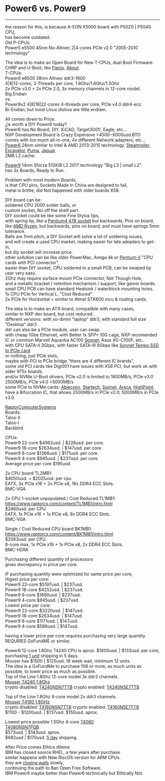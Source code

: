 # Power6 vs. Power9
-----

the reason for this, is because A-EON X5000 board with P5020 | P5040 CPU, </br>
has become outdated. </br>
Old P-CPUs: </br>
Power5 e5500 45nm No-Altivec 2|4-cores PCIe v2.0 "2005-2010 technology" </br>

The idea is to make an Open Board for New T-CPUs, dual Boot Firmware: CHRP and U-Boot, like [Fienix](https://fienixppc.blogspot.com/p/download.html), [About](https://fienixppc.blogspot.com/p/blog-page.html). </br>
T-CPUs: </br>
Power6 e6500 28nm Altivec ddr3-1600 </br>
4|8|12-cores, 2-Threads per core, 1.8Ghz/1.6Ghz/1.5Ghz </br>
2x PCIe v3.0 + 2x PCIe 2.0, 3x memory channels in 12-core model. </br>
Big.Endian </br>
vs. </br>
Power9v2 4|8|18|22-cores 4-threads per core, PCIe v4.0 ddr4-ecc </br>
Bi-Endian, but most Linux distros are little.endiam. </br>

All comes down to Price. </br>
¿is worth a DIY Power6 today? </br>
Power6 has No Board, DIY. KiCAD, Target3001!, Eagle, etc... </br>
NXP Development Board is Crazy Expensive >$4500-$6000usd.BTO </br>
comes with too much all-in-one, 4x different Network adapters, etc... </br>
[Power6](https://www.nxp.com/products/processors-and-microcontrollers/power-architecture/qoriq-communication-processors/t-series/qoriq-t4240-t4160-t4080-multicore-communications-processors:T4240) 28nm similar to Intel & AMD 2013-2015 technology, [Steamroller](https://en.wikipedia.org/wiki/Steamroller_(microarchitecture)), [Excavator](https://en.wikipedia.org/wiki/Excavator_(microarchitecture)), [Puma](https://en.wikipedia.org/wiki/Puma_(microarchitecture)), [Jaguar](https://en.wikipedia.org/wiki/Jaguar_(microarchitecture)) </br>
2MB L2 cache. </br>

[Power9](https://en.wikipedia.org/wiki/POWER9) 14nm Sforza 512KiB L2 2017 technology "Big L3 | small L2". </br>
has 3x Boards, Ready to Run. </br>

Problem with most modern Boards, </br>
is that CPU pins, Sockets Made in China are designed to fail, </br>
metal is brittle, did Not happened with older boards X58. </br>

DIY board can be: </br>
soldered CPU 2000 solder balls, or </br>
custom socket, No off the shelf part. </br>
DIY socket could be like some Fine Stylus tips, </br>
with spring tip, like a [Pentium4 478 socket](https://en.wikipedia.org/wiki/Pentium_4#/media/File:Pentium_4_-_SL5TK_-_pin_side-3057.jpg) but backwards, Pins on board, </br>
like [AMD Ryzen](https://en.wikipedia.org/wiki/Ryzen#/media/File:AMD_Ryzen_7_3700X_pins_IMGP3168_smial_wp.jpg), but backwards, pins on board, and  must have springs 5mm tolerance. </br>
Balls are 1mm pitch, a DIY Socket will solve a lot of soldering issues,  </br>
and will create a used CPU market, making easier for late adopters to get-in, </br>
but diy socket will increase price. </br>
other sollution can be like older PowerMac, Amiga 4k or [Pentium-II](https://en.wikipedia.org/wiki/Pentium_II) "CPU cards with PCI connector", </br>
easier than DIY socket, CPU soldered to a small PCB, can be swaped by user very easy. </br>
2Ghz may require surface mount PCIe connector, Not Though Hole, </br>
and a metallic bracket / retention mechanism / support, like gamer boards. </br>
small CPU PCB can have standard Heatsink / waterblock mounting holes. </br>
1x CPU PCIe for Vertical L. "Cost Reduced" </br>
2x PCIe for Horizontal = similar to Atmel STK600 mcu & routing cards. </br> 

The idea is to make an ATX board, compatible with many cases, </br>
similar to NXP dev board, but cost reduced. </br>
different versions: with so-dimm "laptop" ddr3, with standard full size "Desktop" ddr3 </br>
ddr can also be a PCIe module, user can swap. </br> 
with cheap 1Gbe Ethernet, with Better 1x SFP+ 10G cage, NXP recomended IC or common Marvell Aquantia AC100 [Sonnet](https://www.sonnettech.com/product/solo10g-sfp-pcie-card.html), Asus XG-C100F, etc.. </br>
with CPU SATA-II 3Gbps, with faster SATA-III 6Gbps like [Sonnet Tempo SSD to PCIe card](https://www.sonnettech.com/product/tempossd.html) </br>
or nothing, just PCIe slots, </br>
maybe with PCI to PCIe bridge "there are 4 different IC brands", </br> 
some old PCI cards like Digi001 have issues with X58 PCI, but work ok with older 975x boards. </br>
and/or NVMe U-Boot drivers, PCIe v2.0 is limited to 1600MB/s, PCIe v3.0 2500MB/s, PCIe v4.0 >5000MB/s </br>
some PCIe to NVMe cards: [Ableconn](http://www.ableconn.com/products_2.php?gid=143), [Startech](https://www.startech.com/en-us/hdd/pex8m2e2), [Sonnet](https://www.sonnettech.com/product/computer-cards/cards.html), [Areca](https://www.areca.com.tw/products/nvme-1886.html), [HighPoint](https://www.highpoint-tech.com/nvme1/ssd7540),  </br>
have a Bifurcation IC, that allows 2500MB/s in PCIe v2.0, 5000MB/s in PCIe v3.0. </br>

[RaptorComputerSystems](https://www.raptorcs.com/content/base/products.html) </br>
Boards: </br>
Talos-II </br>
Talos-I </br>
Backbird </br>

CPUs: </br>
Power9 22-core $4962usd. | $226usd. per core. </br>
Power9 18-core $2634usd. | $147usd. per core. </br>
Power9 8-core  $1366usd. | $171usd. per core. </br>
Power9 4-core  $945usd.  | $237usd. per core. </br>
Average price per core $195usd.</br>

2x CPU board TL2MB1: </br>
$4050usd. = $2025usd. per cpu </br>
EATX, 3x PCIe x16 + 2x PCIe x8, 16x DDR4 ECC Slots. </br>
BMC-VGA </br>
 
2x CPU 1-socket unpopulated / Cost Reduced TL1MB1: </br>
https://www.raptorcs.com/content/TL1MB1/intro.html </br>
$2460usd. per CPU. </br>
EATX, 1x PCIe x16 + 1x PCIe x8, 8x DDR4 ECC Slots. </br>
BMC-VGA </br>

Single / Cost Reduced CPU board BK1MB1: </br>
https://www.raptorcs.com/content/BK1MB1/intro.html </br>
$2063usd. per CPU. </br>
8-core max, 1x PCIe x16 + 1x PCIe x8, 2x DDR4 ECC Slots. </br>
BMC-HDMI </br>

Purchasing different quantity of processors </br>
gives discrepancy in price per core. </br>

IF purchasing quantity were optimized for same price per core, </br>
Higest price per core: </br>
Power9 22-core $5197usd. | $237usd. </br>
Power9 18-core $4252usd. | $237usd. </br>
Power9 8-core  $1890usd.   | $237usd. </br>
Power9 4-core  $945usd.    | $237usd. </br>
Lowest price per core: </br>
Power9 22-core $3220usd. | $147usd. </br>
Power9 18-core $2634usd. | $147usd. </br>
Power9 8-core  $1171usd. | $147usd. </br>
Power9 4-core  $586usd.  | $147usd. </br>

having a lower price per core requires purchasing very large quantity. </br>
REQUIRES GoFundME or similar. </br>

Power6 12-core 1.8Ghz T4240 CPU is aprox. $1600usd. | $133usd. per core, </br>
purchasing [1 unit](https://www.digikey.com/en/products/filter/embedded/microprocessors/694?s=N4IgjCBcoLQExVAYygFwE4FcCmAaEA9lANogCsIAugL7X4KSmoAsczADFfgGyIgCWAEyggYYdhHwAHVCJD5UATynYRggM4paQA) shipping in 5 days. </br>
Mouser has $1500 | $125usd. 18 week wait, minimum 12 units. </br>
The idea is a GoFundMe to purchase 108 or more, as much units as possible, to lower price as much as possible. </br>
Top of the Line 1.8Ghz 12-core model 3x ddr3 channels.</br>
[Mouser T4240 1.8Ghz](https://www.mouser.com/c/semiconductors/embedded-processors-controllers/microprocessors-mpu/?q=t4240&maximum%20clock%20frequency=1.8%20GHz) </br>
crypto disabled:
[T4240NSN7TTB](https://www.mouser.com/ProductDetail/NXP-Semiconductors/T4240NSN7TTB?qs=S0GpHP26UDLUtFS5%2Fv05eg%3D%3D)
crypto enabled:
[T4240NSE7TTB](https://www.mouser.com/ProductDetail/NXP-Semiconductors/T4240NSE7TTB?qs=S0GpHP26UDJXBDeHcjIYrQ%3D%3D)

Top of the Line 1.8Ghz 8-core model 2x ddr3 channels.</br>
[Mouser T4160 1.8GHz](https://www.mouser.com/c/semiconductors/embedded-processors-controllers/microprocessors-mpu/?maximum%20clock%20frequency=1.8%20GHz&number%20of%20cores=8%20Core&package%20%2F%20case=FC-PBGA-1932&series=T4160)</br>
crypto disabled: [T4160NSN7TTB](https://www.mouser.com/ProductDetail/NXP-Semiconductors/T4160NSN7TTB?qs=S0GpHP26UDKkFx%2FAj3ZSbQ%3D%3D)
cryprto enabled: [T4160NSE7TTB](https://www.mouser.com/ProductDetail/NXP-Semiconductors/T4160NSE7TTB?qs=S0GpHP26UDLLO6WoSz3UfA%3D%3D)</br>
$1100 - $1200usd. | $137usd. $150usd. aprox.</br>

Lowest price possible 1.5Ghz 4-core [T4080](https://www.mouser.com/c/semiconductors/embedded-processors-controllers/microprocessors-mpu/?number%20of%20cores=4%20Core&package%20%2F%20case=FC-PBGA-1932&sort=pricing)</br>
[T4080NSN7PQB](https://www.mouser.com/ProductDetail/NXP-Semiconductors/T4080NSN7PQB?qs=nr7BunVhf4pFB%252BS4fJptRg%3D%3D)</br>
$573usd. | $143usd. aprox. </br>
$682usd | $170usd. [5 day](https://www.digikey.com/en/products/filter/embedded/microprocessors/694?s=N4IgjCBcoLQExVAYygFwE4FcCmAaEA9lANogCsIAugL7X4KSmoAsADABytX4BsiIASwAmUEDDCsI%2BAA6pRIfKgCe07KICGAZxS0gA) shipping.

After Price comes Ethics dilema</br>
IBM has closed source RHEL, a few years after purchase. </br>
similar happens with New RiscOS version for ARM CPUs. </br>
they are [closing walls](https://www.youtube.com/watch?v=6WOYnv59Bi8) slowly, </br>
continuing the path to Ban Open Free Software. </br>
IBM Power9 maybe better than Power6 technically but Ethically Not. </br>
